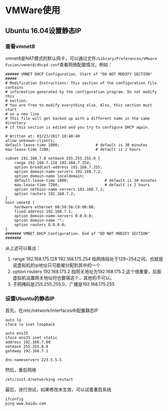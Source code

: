 VMWare使用
====

Ubuntu 16.04设置静态IP
----

### 查看vmnet8

vmnet8是NAT模式的默认网卡，可以通过文件`/Library/Preferences/VMware Fusion/vmnet8/dhcpd.conf`查看网络配置情况，例如：

```
###### VMNET DHCP Configuration. Start of "DO NOT MODIFY SECTION" #####
# Modification Instructions: This section of the configuration file contains
# information generated by the configuration program. Do not modify this
# section.
# You are free to modify everything else. Also, this section must start
# on a new line
# This file will get backed up with a different name in the same directory
# if this section is edited and you try to configure DHCP again.

# Written at: 01/23/2017 18:48:40
allow unknown-clients;
default-lease-time 1800;                # default is 30 minutes
max-lease-time 7200;                    # default is 2 hours

subnet 192.168.7.0 netmask 255.255.255.0 {
	range 192.168.7.128 192.168.7.254;
	option broadcast-address 192.168.7.255;
	option domain-name-servers 192.168.7.2;
	option domain-name localdomain;
	default-lease-time 1800;                # default is 30 minutes
	max-lease-time 7200;                    # default is 2 hours
	option netbios-name-servers 192.168.7.2;
	option routers 192.168.7.2;
}
host vmnet8 {
	hardware ethernet 00:50:56:C0:00:08;
	fixed-address 192.168.7.1;
	option domain-name-servers 0.0.0.0;
	option domain-name "";
	option routers 0.0.0.0;
}
####### VMNET DHCP Configuration. End of "DO NOT MODIFY SECTION" #######
```

从上述可以看出：

1. range 192.168.175.128 192.168.175.254 指网络段处于128~254之间，也就是说虚拟机的ip地址只可能被分配到其中的一个 
2. option routers 192.168.175.2 指网关地址为192.168.175.2,这个很重要，后面虚拟机设置网关地址时也要填这个，其他的不可以。 
3. 子网掩码是255.255.255.0，广播是192.168.175.255

### 设置Ubuntu的静态IP

首先，在/etc/network/interfaces中配置静态IP

```
auto lo
iface lo inet loopback

auto ens33
iface ens33 inet static
address 192.168.7.80
netmask 255.255.0.0
gateway 192.168.7.1

dns-nameservers 223.5.5.5
```

然后，重启网络

```
/etc/init.d/networking restart
```

最后，进行测试，如果修改未生效，可以试着重启系统

```
ifconfig
ping www.baidu.com
```

